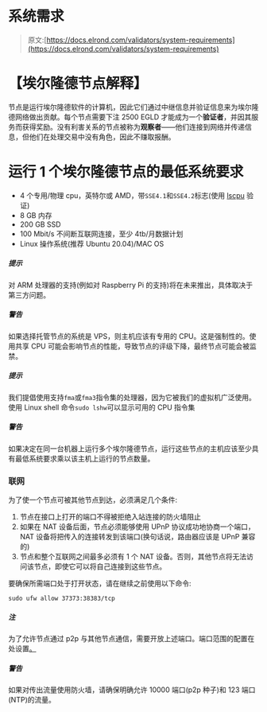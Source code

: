 # 系统需求

> 原文:[https://docs.elrond.com/validators/system-requirements](https://docs.elrond.com/validators/system-requirements)

 # **【埃尔隆德节点解释】**

节点是运行埃尔隆德软件的计算机，因此它们通过中继信息并验证信息来为埃尔隆德网络做出贡献。每个节点需要下注 2500 EGLD 才能成为一个**验证者**，并因其服务而获得奖励。没有利害关系的节点被称为**观察者**——他们连接到网络并传递信息，但他们在处理交易中没有角色，因此不赚取报酬。

# **运行 1 个埃尔隆德节点的最低系统要求**

*   4 个专用/物理 cpu，英特尔或 AMD，带`SSE4.1`和`SSE4.2`标志(使用 [lscpu](https://manpages.ubuntu.com/manpages/trusty/man1/lscpu.1.html) 验证)
*   8 GB 内存
*   200 GB SSD
*   100 Mbit/s 不间断互联网连接，至少 4tb/月数据计划
*   Linux 操作系统(推荐 Ubuntu 20.04)/MAC OS

##### 提示

对 ARM 处理器的支持(例如对 Raspberry Pi 的支持)将在未来推出，具体取决于第三方问题。

##### 警告

如果选择托管节点的系统是 VPS，则主机应该有专用的 CPU。这是强制性的。使用共享 CPU 可能会影响节点的性能，导致节点的评级下降，最终节点可能会被监禁。

##### 提示

我们提倡使用支持`fma`或`fma3`指令集的处理器，因为它被我们的虚拟机广泛使用。使用 Linux shell 命令`sudo lshw`可以显示可用的 CPU 指令集

##### 警告

如果决定在同一台机器上运行多个埃尔隆德节点，运行这些节点的主机应该至少具有最低系统要求乘以该主机上运行的节点数量。

### **联网**

为了使一个节点可被其他节点到达，必须满足几个条件:

1.  节点在接口上打开的端口不得被拒绝入站连接的防火墙阻止
2.  如果在 NAT 设备后面，节点必须能够使用 UPnP 协议成功地协商一个端口，NAT 设备将把传入的连接转发到该端口(换句话说，路由器应该是 UPnP 兼容的)
3.  节点和整个互联网之间最多必须有 1 个 NAT 设备。否则，其他节点将无法访问该节点，即使它可以将自己连接到这些节点。

要确保所需端口处于打开状态，请在继续之前使用以下命令:

```
sudo ufw allow 37373:38383/tcp 
```

##### 注

为了允许节点通过 p2p 与其他节点通信，需要开放上述端口。端口范围的配置在处设置[。](https://github.com/ElrondNetwork/elrond-go/blob/master/cmd/node/config/p2p.toml#L7)

##### 警告

如果对传出流量使用防火墙，请确保明确允许 10000 端口(p2p 种子)和 123 端口(NTP)的流量。